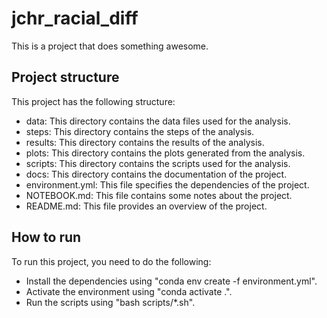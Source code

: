 # jchr_racial_diff

This is a project that does something awesome.

## Project structure

This project has the following structure:

- data: This directory contains the data files used for the analysis.
- steps: This directory contains the steps of the analysis.
- results: This directory contains the results of the analysis.
- plots: This directory contains the plots generated from the analysis.
- scripts: This directory contains the scripts used for the analysis.
- docs: This directory contains the documentation of the project.
- environment.yml: This file specifies the dependencies of the project.
- NOTEBOOK.md: This file contains some notes about the project.
- README.md: This file provides an overview of the project.

## How to run

To run this project, you need to do the following:

- Install the dependencies using "conda env create -f environment.yml".
- Activate the environment using "conda activate .".
- Run the scripts using "bash scripts/*.sh".
